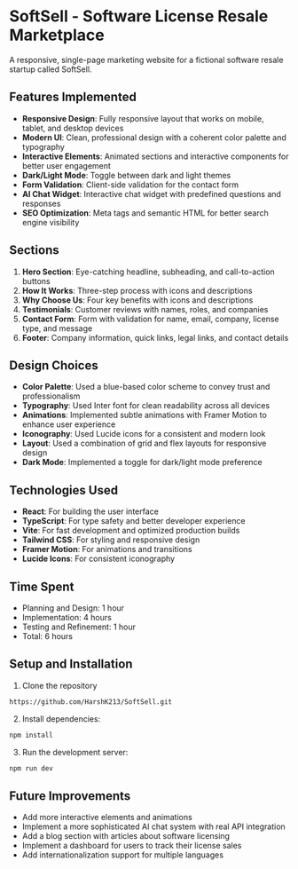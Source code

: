 # SoftSell - Software License Resale Marketplace

A responsive, single-page marketing website for a fictional software resale startup called SoftSell.

## Features Implemented

- **Responsive Design**: Fully responsive layout that works on mobile, tablet, and desktop devices
- **Modern UI**: Clean, professional design with a coherent color palette and typography
- **Interactive Elements**: Animated sections and interactive components for better user engagement
- **Dark/Light Mode**: Toggle between dark and light themes
- **Form Validation**: Client-side validation for the contact form
- **AI Chat Widget**: Interactive chat widget with predefined questions and responses
- **SEO Optimization**: Meta tags and semantic HTML for better search engine visibility

## Sections

1. **Hero Section**: Eye-catching headline, subheading, and call-to-action buttons
2. **How It Works**: Three-step process with icons and descriptions
3. **Why Choose Us**: Four key benefits with icons and descriptions
4. **Testimonials**: Customer reviews with names, roles, and companies
5. **Contact Form**: Form with validation for name, email, company, license type, and message
6. **Footer**: Company information, quick links, legal links, and contact details

## Design Choices

- **Color Palette**: Used a blue-based color scheme to convey trust and professionalism
- **Typography**: Used Inter font for clean readability across all devices
- **Animations**: Implemented subtle animations with Framer Motion to enhance user experience
- **Iconography**: Used Lucide icons for a consistent and modern look
- **Layout**: Used a combination of grid and flex layouts for responsive design
- **Dark Mode**: Implemented a toggle for dark/light mode preference

## Technologies Used

- **React**: For building the user interface
- **TypeScript**: For type safety and better developer experience
- **Vite**: For fast development and optimized production builds
- **Tailwind CSS**: For styling and responsive design
- **Framer Motion**: For animations and transitions
- **Lucide Icons**: For consistent iconography

## Time Spent

- Planning and Design: 1 hour
- Implementation: 4 hours
- Testing and Refinement: 1 hour
- Total: 6 hours

## Setup and Installation

1. Clone the repository
```bash 
https://github.com/HarshK213/SoftSell.git
```
2. Install dependencies:
```bash 
npm install
```
3. Run the development server:
```bash
npm run dev
```

## Future Improvements

- Add more interactive elements and animations
- Implement a more sophisticated AI chat system with real API integration
- Add a blog section with articles about software licensing
- Implement a dashboard for users to track their license sales
- Add internationalization support for multiple languages
